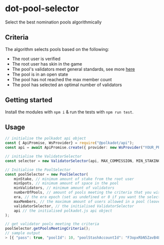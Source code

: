 # dot-pool-selector
Select the best nomination pools algorithmically

## Criteria
The algorithm selects pools based on the following:

- The root user is verified
- The root user has skin in the game 
- The pool's validators meet general standards, see more [here](https://github.com/James-Sangalli/dot-validator-selector#criteria)
- The pool is in an open state 
- The pool has not reached the max member count 
- The pool has selected an optimal number of validators

## Getting started 
Install the modules with `npm i` & run the tests with `npm run test`. 

## Usage 
```ts
// initialise the polkadot api object 
const { ApiPromise, WsProvider} = require("@polkadot/api");
const api = await ApiPromise.create({ provider: new WsProvider("YOUR_PROVIDER") });

// initialise the ValidatorSelector
const selector = new ValidatorSelector(api, MAX_COMMISSION, MIN_STAKING, ERA); // set ERA to 0 or undefined if you want to use the current era

// Initialise the PoolSelector
const poolSelector = new PoolSelector(
    minStake, // minimum amount of stake from the root user 
    minSpots, // minimum amount of space in the pool
    minValidators, // minimum amount of validators
    numberOfPools, // amount of pools meeting the criteria that you wish to retrieve 
    era, // the era epoch (set as undefined or 0 if you want the selector to use and retrieve) the latest
    maxMembers, // the maximum amount of users allowed in a pool (leave undefined if you want the selector to retrieve and use it)
    validatorSelector, // the initialised ValidatorSelector
    api // the initialised polkadot.js api object
);

// get validator pools meeting the criteria
poolSelector.getPoolsMeetingCriteria();
// sample output
> [{ "pass": true, "poolId": 10, "poolStashAccountId": "F3opxRbN5ZavB4LTn2G7pUpU9FV2tzasBzFYncxp1HdYEdy", "poolRewardAccountId": "F3opxRbN5ZavB4LTn2Xrr2QadvgVT6Tbrvm6jJoGqAMorEE", "depositor": "H1bSKJxoxzxYRCdGQutVqFGeW7xU3AcN6vyEdZBU7Qb1rsZ", "root": "H1bSKJxoxzxYRCdGQutVqFGeW7xU3AcN6vyEdZBU7Qb1rsZ", "nominator": "H1bSKJxoxzxYRCdGQutVqFGeW7xU3AcN6vyEdZBU7Qb1rsZ", "stateToggler": "H1bSKJxoxzxYRCdGQutVqFGeW7xU3AcN6vyEdZBU7Qb1rsZ", "state": "Open", "memberCount": 3 }, ...]
```
